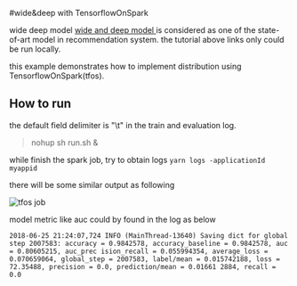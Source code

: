 #wide&deep with TensorflowOnSpark

wide deep model [wide and deep model ](https://www.tensorflow.org/tutorials/wide_and_deep) is considered as one of the state-of-art model in recommendation system. the tutorial above links only could be run locally.

this example demonstrates how to implement distribution using TensorflowOnSpark(tfos).



## How to run

the default field delimiter is "\t" in the train and evaluation log.

>  nohup sh run.sh &

while finish the spark job, try to obtain logs `yarn logs -applicationId myappid`

there will be some similar output as following

![tfos job](https://github.com/crafet/TensorFlowOnSpark/blob/master/examples/wide_deep/success.jpg)



model metric like auc could by found in the log as below

`2018-06-25 21:24:07,724 INFO (MainThread-13640) Saving dict for global step 2007583: accuracy = 0.9842578, accuracy_baseline = 0.9842578, auc = 0.80605215, auc_prec
ision_recall = 0.055994354, average_loss = 0.070659064, global_step = 2007583, label/mean = 0.015742188, loss = 72.35488, precision = 0.0, prediction/mean = 0.01661
2884, recall = 0.0`

